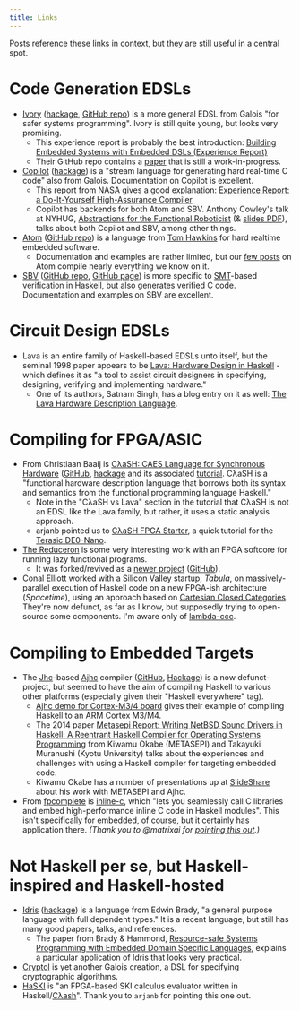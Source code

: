 ```yaml
---
title: Links
---
```


Posts reference these links in context, but they are still useful in a central spot.

# Code Generation EDSLs
- [Ivory][] ([hackage][ivory-hackage], [GitHub repo][ivory-github]) is a more general EDSL from Galois "for safer systems programming". Ivory is still quite young, but looks very promising.
    - This experience report is probably the best introduction: [Building Embedded Systems with Embedded DSLs (Experience Report)][ivory-paper]
    - Their GitHub repo contains a [paper][ivory-paper2] that is still a work-in-progress.
- [Copilot][] ([hackage][copilot-hackage]) is a "stream language for generating hard real-time C code" also from Galois. Documentation on Copilot is excellent.
    - This report from NASA gives a good explanation: [Experience Report: a Do-It-Yourself High-Assurance Compiler][nasa-copilot]
    - Copilot has backends for both Atom and SBV. Anthony Cowley's talk at NYHUG, [Abstractions for the Functional Roboticist][functionalroboticist-video] (& [slides PDF][functionalroboticist]), talks about both Copilot and SBV, among other things.
- [Atom][atom-hackage] ([GitHub repo][atom-github]) is a language from [Tom Hawkins][] for hard realtime embedded software.
    - Documentation and examples are rather limited, but our [few posts](/tags/atom.html) on Atom compile nearly everything we know on it.
- [SBV][] ([GitHub repo][sbv-github], [GitHub page][sbv-githubio]) is more specific to [SMT][]-based verification in Haskell, but also generates verified C code. Documentation and examples on SBV are excellent.

# Circuit Design EDSLs
- Lava is an entire family of Haskell-based EDSLs unto itself, but the seminal 1998 paper appears to be [Lava: Hardware Design in Haskell](http://www.cse.chalmers.se/edu/year/2012/course/TDA956/Papers/Lava98.pdf) - which defines it as "a tool to assist circuit designers in specifying, designing, verifying and implementing hardware."
    - One of its authors, Satnam Singh, has a blog entry on it as well: [The Lava Hardware Description Language](http://blog.raintown.org/p/lava.html).

# Compiling for FPGA/ASIC
- From Christiaan Baaij is [CλaSH: CAES Language for Synchronous Hardware][CλaSH] ([GitHub][clash-github], [hackage][clash-hackage] and its associated [tutorial][clash-tutorial]. CλaSH is a "functional hardware description language that borrows both its syntax and semantics from the functional programming language Haskell."
    - Note in the "CλaSH vs Lava" section in the tutorial that CλaSH is not an EDSL like the Lava family, but rather, it uses a static analysis approach.
    - arjanb pointed us to [CλaSH FPGA Starter](https://christiaanb.github.io/posts/clash-fpga-starter/), a quick tutorial for the [Terasic DE0-Nano](https://www.terasic.com.tw/cgi-bin/page/archive.pl?Language=English&CategoryNo=139&No=593).
- [The Reduceron][reduceron-original] is some very interesting work with an FPGA softcore for running lazy functional programs.
    - It was forked/revived as a [newer project][practical-reduceron] ([GitHub][reduceron-github]).
- Conal Elliott worked with a Silicon Valley startup, *Tabula*, on
  massively-parallel execution of Haskell code on a new FPGA-ish
  architecture (*Spacetime*), using an approach based on
  [Cartesian Closed Categories][ccc].  They're now defunct, as far as
  I know, but supposedly trying to open-source some components.  I'm
  aware only of [lambda-ccc][].

# Compiling to Embedded Targets
- The [Jhc][]-based [Ajhc][] compiler ([GitHub][ajhc-github], [Hackage][ajhc-hackage]) is a now defunct-project, but seemed to have the aim of compiling Haskell to various other platforms (especially given their "Haskell everywhere" tag).
    - [Ajhc demo for Cortex-M3/4 board][ajhc-demo-cortex-m3] gives their example of compiling Haskell to an ARM Cortex M3/M4.
    - The 2014 paper [Metasepi Report: Writing NetBSD Sound Drivers in Haskell: A Reentrant Haskell Compiler for Operating Systems Programming][ajhc-clh-paper] from Kiwamu Okabe (METASEPI) and Takayuki Muranushi (Kyotu University) talks about the experiences and challenges with using a Haskell compiler for targeting embedded code.
    - Kiwamu Okabe has a number of presentations up at [SlideShare][masterq-slideshare] about his work with METASEPI and Ajhc.
- From [fpcomplete][fpcomplete-inline-c] is [inline-c][], which "lets you seamlessly call C libraries and embed high-performance inline C code in Haskell modules".  This isn't specifically for embedded, of course, but it certainly has application there. *(Thank you to @matrixai for [pointing this out](http://haskellembedded.github.io/posts/2015-02-20-atom-part-2-probes.html#comment-2290529866).)* 

# Not Haskell per se, but Haskell-inspired and Haskell-hosted
- [Idris][] ([hackage][idris-hackage]) is a language from Edwin Brady, "a general purpose language with full dependent types." It is a recent language, but still has many good papers, talks, and references.
    - The paper from Brady & Hammond, [Resource-safe Systems Programming with Embedded Domain Specific Languages][idris-paper], explains a particular application of Idris that looks very practical.
- [Cryptol][] is yet another Galois creation, a DSL for specifying cryptographic algorithms.
- [HaSKI][] is "an FPGA-based SKI calculus evaluator written in Haskell/[Cλash][CλaSH]".  Thank you to `arjanb` for pointing this one out.

[CλaSH]: http://www.clash-lang.org
[clash-github]: https://github.com/clash-lang
[clash-hackage]: https://hackage.haskell.org/package/clash-ghc
[clash-tutorial]: http://hackage.haskell.org/package/clash-prelude/docs/CLaSH-Tutorial.html
[functionalroboticist]: http://acowley.github.io/NYHUG/FunctionalRoboticist.pdf "Cowley, A. (2014). Abstractions for the Functional Roboticist."
[functionalroboticist-video]: https://vimeo.com/77164337
[atom-github]: https://github.com/tomahawkins/atom
[atom-hackage]: http://hackage.haskell.org/package/atom "atom: A DSL for embedded hard realtime applications. (hackage)"
[copilot-hackage]: http://hackage.haskell.org/package/copilot
[copilot]: https://github.com/leepike/Copilot
[cryptol]: https://github.com/GaloisInc/cryptol
[idris-paper]: http://eb.host.cs.st-andrews.ac.uk/drafts/dsl-idris.pdf "Brady, E. & Hammond, K. Resource-safe Systems Programming with Embedded Domain Specific Languages."
[idris]: http://www.idris-lang.org/
[idris-hackage]: https://hackage.haskell.org/package/idris
[ivory-github]: https://github.com/GaloisInc/ivory
[ivory-hackage]: https://hackage.haskell.org/package/ivory
[ivory-paper]: https://github.com/GaloisInc/smaccmpilot-experiencereport/blob/master/embedded-experience.pdf?raw=true "Hickey, P. C., Pike, L., Elliott, T., Bielman, J., & Launchbury, J. (2014) Building Embedded Systems with Embedded DSLs (Experience Report)."
[ivory-paper2]: https://github.com/GaloisInc/ivory/tree/master/ivory-paper
[ivory]: http://ivorylang.org/
[lava]: http://blog.raintown.org/p/lava.html
[llvm-general]: https://hackage.haskell.org/package/llvm-general
[nasa-copilot]: http://ntrs.nasa.gov/archive/nasa/casi.ntrs.nasa.gov/20120014570.pdf "Pike, L., Wegmann, N., Niller, S., & Goodloe, A. (2012). Experience Report: a Do-It-Yourself High-Assurance Compiler."
[reduceron]: https://github.com/tommythorn/Reduceron
[sbv-github]: https://github.com/LeventErkok/sbv
[sbv-githubio]: https://leventerkok.github.io/sbv/
[sbv]: https://hackage.haskell.org/package/sbv
[smt]: https://en.wikipedia.org/wiki/Satisfiability_Modulo_Theories
[tom hawkins]: http://tomahawkins.org/
[reduceron-original]: http://www.cs.york.ac.uk/fp/reduceron/
[reduceron-github]: https://github.com/tommythorn/Reduceron
[practical-reduceron]: http://thorn.ws/reduceron/Reduceron/Practical_Reduceron.html
[ajhc-demo-cortex-m3]: https://github.com/ajhc/demo-cortex-m3
[Ajhc]: http://ajhc.metasepi.org
[ajhc-github]: https://github.com/ajhc/ajhc
[ajhc-hackage]: https://hackage.haskell.org/package/ajhc
[ajhc-clh-paper]: http://www.metasepi.org/doc/metasepi-icfp2014.pdf "Metasepi Report: Writing NetBSD Sound Drivers in Haskell (Okabe, K. & Muranushi, T.)"
[Jhc]: http://repetae.net/computer/jhc/
[masterq-slideshare]: http://www.slideshare.net/master_q/presentations
[inline-c]: https://github.com/fpco/inline-c
[fpcomplete-inline-c]: https://www.fpcomplete.com/blog/2015/05/inline-c
[ccc]: http://conal.net/blog/posts/haskell-to-hardware-via-cccs
[lambda-ccc]: https://github.com/conal/lambda-ccc/
[HaSKI]: http://yager.io/HaSKI/HaSKI.html
